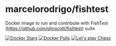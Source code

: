marcelorodrigo/fishtest
================================
Docker image to run and contribute with FishTest (https://github.com/glinscott/fishtest) suite


[![Docker Stars](https://img.shields.io/docker/stars/marcelorodrigo/fishtest.svg?maxAge=2592000)]()
[![Docker Pulls](https://img.shields.io/docker/pulls/marcelorodrigo/fishtest.svg?maxAge=2592000)]()
[![Let's play Chess](https://img.shields.io/badge/let's%20play-chess-orange.svg)]()
